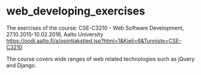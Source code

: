 # web_developing_exercises

The exercises of the course: CSE-C3210 - Web Software Development, 27.10.2015-10.02.2016, Aalto University
https://oodi.aalto.fi/a/opintjakstied.jsp?html=1&Kieli=6&Tunniste=CSE-C3210

The course covers wide ranges of web related technologies such as jQuery and Django.

